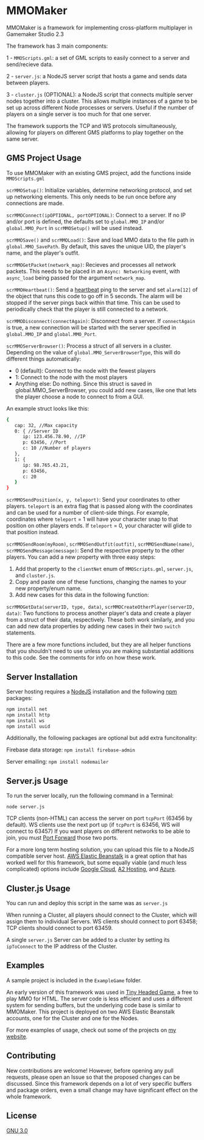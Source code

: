 # MMOMaker

MMOMaker is a framework for implementing cross-platform multiplayer in Gamemaker Studio 2.3

The framework has 3 main components:

1 - `MMOScripts.gml`: a set of GML scripts to easily connect to a server and send/recieve data.

2 - `server.js`: a NodeJS server script that hosts a game and sends data between players.

3 - `cluster.js` (OPTIONAL): a NodeJS script that connects multiple server nodes together into a cluster. This allows multiple instances of a game to be set up across different Node processes or servers. Useful if the number of players on a single server is too much for that one server.



The framework supports the TCP and WS protocols simultaneously, allowing for players on different GMS platforms to play together on the same server.

## GMS Project Usage

To use MMOMaker with an existing GMS project, add the functions inside `MMOScripts.gml` 

`scrMMOSetup()`: Initialize variables, determine networking protocol, and set up networking elements. This only needs to be run once before any connections are made.

`scrMMOConnect(ipOPTIONAL, portOPTIONAL)`: Connect to a server. If no IP and/or port is defined, the defaults set to `global.MMO_IP` and/or `global.MMO_Port` in `scrMMOSetup()` will be used instead.

`scrMMOSave()` and `scrMMOLoad()`: Save and load MMO data to the file path in `global.MMO_SavePath`. By default, this saves the unique UID, the player's name, and the player's outfit.

`scrMMOGetPacket(network_map)`: Recieves and processes all network packets. This needs to be placed in an `Async: Networking` event, with `async_load` being passed for the argument `network_map`.

`scrMMOHeartbeat()`: Send a [heartbeat](https://en.wikipedia.org/wiki/Heartbeat_(computing)) ping to the server and set `alarm[12]` of the object that runs this code to go off in 5 seconds. The alarm will be stopped if the server pings back within that time. This can be used to periodically check that the player is still connected to a network.

`scrMMODisconnect(connectAgain)`: Disconnect from a server. If `connectAgain` is true, a new connection will be started with the server specified in `global.MMO_IP` and `global.MMO_Port`.

`scrMMOServerBrowser()`: Process a struct of all servers in a cluster. Depending on the value of `global.MMO_ServerBrowserType`, this will do different things automatically:
- 0 (default): Connect to the node with the fewest players
- 1: Connect to the node with the most players
- Anything else: Do nothing. Since this struct is saved in global.MMO_ServerBrowser, you could add new cases, like one that lets the player choose a node to connect to from a GUI.

An example struct looks like this:

```bash
{
   cap: 32, //Max capacity
   0: { //Server ID
      ip: 123.456.78.90, //IP
      p: 63456, //Port
      c: 10 //Number of players
   },
   1: {
      ip: 98.765.43.21,
      p: 63456,
      c: 20
   }
}
```

`scrMMOSendPosition(x, y, teleport)`: Send your coordinates to other players. `teleport` is an extra flag that is passed along with the coordinates and can be used for a number of client-side things. For example, coordinates where `teleport` = 1 will have your character snap to that position on other players ends. If `teleport` = 0, your character will glide to that position instead.

`scrMMOSendRoom(myRoom)`, `scrMMOSendOutfit(outfit)`, `scrMMOSendName(name)`, `scrMMOSendMessage(message)`: Send the respective property to the other players. You can add a new property with three easy steps:
1. Add that property to the `clientNet` enum of `MMOScripts.gml`, `server.js`, and `cluster.js`.
2. Copy and paste one of these functions, changing the names to your new property/enum name.
3. Add new cases for this data in the following function:

`scrMMOGetData(serverID, type, data)`, `scrMMOCreateOtherPlayer(serverID, data)`: Two functions to process another player's data and create a player from a struct of their data, respectively. These both work similarly, and you can add new data properties by adding new cases in their two `switch` statements.

There are a few more functions included, but they are all helper functions that you shouldn't need to use unless you are making substantial additions to this code. See the comments for info on how these work. 

## Server Installation

Server hosting requires a [NodeJS](https://nodejs.org/en/download/) installation and the following [npm](https://www.npmjs.com/get-npm) packages: 

```bash
npm install net
npm install http
npm install ws
npm install uuid
```
Additionally, the following packages are optional but add extra funcitonality:

Firebase data storage: `npm install firebase-admin`

Server emailing: `npm install nodemailer`

## Server.js Usage

To run the server locally, run the following command in a Terminal:

`node server.js`

TCP clients (non-HTML) can access the server on port `tcpPort` (63456 by default). WS clients use the next port up (if `tcpPort` is 63456, WS will connect to 63457) If you want players on different networks to be able to join, you must [Port Forward](https://www.noip.com/support/knowledgebase/general-port-forwarding-guide/) those two ports. 

For a more long term hosting solution, you can upload this file to a NodeJS compatible server host. [AWS Elastic Beanstalk](https://docs.aws.amazon.com/elasticbeanstalk/latest/dg/create_deploy_nodejs.html) is a great option that has worked well for this framework, but some equally viable (and much less complicated) options include [Google Cloud](https://cloud.google.com/nodejs), [A2 Hosting](Cloud.Google.com), and [Azure](https://azure.microsoft.com/en-us/develop/nodejs/).

## Cluster.js Usage

You can run and deploy this script in the same was as `server.js`

When running a Cluster, all players should connect to the Cluster, which will assign them to individual Servers. WS clients should connect to port 63458; TCP clients should connect to port 63459.

A single `server.js` Server can be added to a cluster by setting its `ipToConnect` to the IP address of the Cluster.

## Examples

A sample project is included in the `ExampleGame` folder.

An early version of this framework was used in [Tiny Headed Game](thkgame.com), a free to play MMO for HTML. The server code is less efficient and uses a different system for sending buffers, but the underlying code base is similar to MMOMaker. This project is deployed on two AWS Elastic Beanstalk accounts, one for the Cluster and one for the Nodes.

For more examples of usage, check out some of the projects on [my website](http://willfarhat.com).

## Contributing
New contributions are welcome! However, before opening any pull requests, please open an Issue so that the proposed changes can be discussed. Since this framework depends on a lot of very specific buffers and package orders, even a small change may have significant effect on the whole framework.


## License
[GNU 3.0](https://www.gnu.org/licenses/lgpl-3.0.html)
